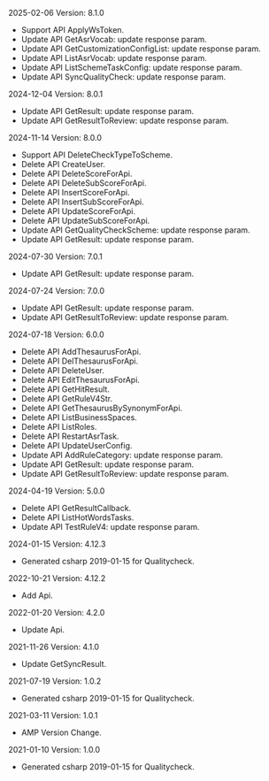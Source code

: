 2025-02-06 Version: 8.1.0
- Support API ApplyWsToken.
- Update API GetAsrVocab: update response param.
- Update API GetCustomizationConfigList: update response param.
- Update API ListAsrVocab: update response param.
- Update API ListSchemeTaskConfig: update response param.
- Update API SyncQualityCheck: update response param.


2024-12-04 Version: 8.0.1
- Update API GetResult: update response param.
- Update API GetResultToReview: update response param.


2024-11-14 Version: 8.0.0
- Support API DeleteCheckTypeToScheme.
- Delete API CreateUser.
- Delete API DeleteScoreForApi.
- Delete API DeleteSubScoreForApi.
- Delete API InsertScoreForApi.
- Delete API InsertSubScoreForApi.
- Delete API UpdateScoreForApi.
- Delete API UpdateSubScoreForApi.
- Update API GetQualityCheckScheme: update response param.
- Update API GetResult: update response param.


2024-07-30 Version: 7.0.1
- Update API GetResult: update response param.


2024-07-24 Version: 7.0.0
- Update API GetResult: update response param.
- Update API GetResultToReview: update response param.


2024-07-18 Version: 6.0.0
- Delete API AddThesaurusForApi.
- Delete API DelThesaurusForApi.
- Delete API DeleteUser.
- Delete API EditThesaurusForApi.
- Delete API GetHitResult.
- Delete API GetRuleV4Str.
- Delete API GetThesaurusBySynonymForApi.
- Delete API ListBusinessSpaces.
- Delete API ListRoles.
- Delete API RestartAsrTask.
- Delete API UpdateUserConfig.
- Update API AddRuleCategory: update response param.
- Update API GetResult: update response param.
- Update API GetResultToReview: update response param.


2024-04-19 Version: 5.0.0
- Delete API GetResultCallback.
- Delete API ListHotWordsTasks.
- Update API TestRuleV4: update response param.


2024-01-15 Version: 4.12.3
- Generated csharp 2019-01-15 for Qualitycheck.

2022-10-21 Version: 4.12.2
- Add Api.

2022-01-20 Version: 4.2.0
- Update Api.

2021-11-26 Version: 4.1.0
- Update GetSyncResult.

2021-07-19 Version: 1.0.2
- Generated csharp 2019-01-15 for Qualitycheck.

2021-03-11 Version: 1.0.1
- AMP Version Change.

2021-01-10 Version: 1.0.0
- Generated csharp 2019-01-15 for Qualitycheck.

